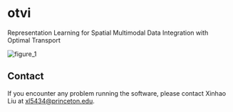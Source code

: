 # otvi
Representation Learning for Spatial Multimodal Data Integration with Optimal Transport

![figure_1](fig1.png)

## Contact
If you encounter any problem running the software, please contact Xinhao Liu at xl5434@princeton.edu.
